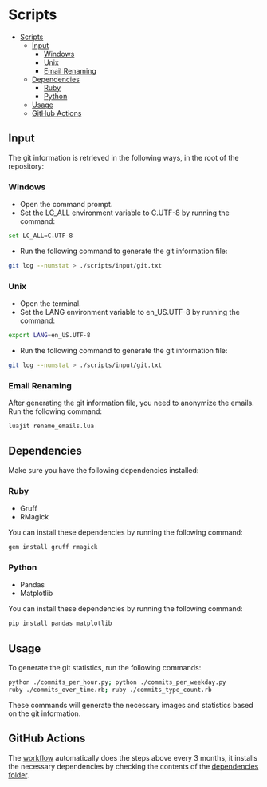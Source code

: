 # Scripts

- [Scripts](#scripts)
  - [Input](#input)
    - [Windows](#windows)
    - [Unix](#unix)
    - [Email Renaming](#email-renaming)
  - [Dependencies](#dependencies)
    - [Ruby](#ruby)
    - [Python](#python)
  - [Usage](#usage)
  - [GitHub Actions](#github-actions)

## Input

The git information is retrieved in the following ways, in the root of the repository:

### Windows

- Open the command prompt.
- Set the LC_ALL environment variable to C.UTF-8 by running the command:

```bash
set LC_ALL=C.UTF-8
```

- Run the following command to generate the git information file:

```bash
git log --numstat > ./scripts/input/git.txt
```

### Unix

- Open the terminal.
- Set the LANG environment variable to en_US.UTF-8 by running the command:

```bash
export LANG=en_US.UTF-8
```

- Run the following command to generate the git information file:

```bash
git log --numstat > ./scripts/input/git.txt
```

### Email Renaming

After generating the git information file, you need to anonymize the emails. Run the following command:

```bash
luajit rename_emails.lua
```

## Dependencies

Make sure you have the following dependencies installed:

### Ruby

- Gruff
- RMagick

You can install these dependencies by running the following command:

```bash
gem install gruff rmagick
```

### Python

- Pandas
- Matplotlib

You can install these dependencies by running the following command:

```bash
pip install pandas matplotlib
```

## Usage

To generate the git statistics, run the following commands:

```bash
python ./commits_per_hour.py; python ./commits_per_weekday.py
ruby ./commits_over_time.rb; ruby ./commits_type_count.rb
```

These commands will generate the necessary images and statistics based on the git information.

## GitHub Actions

The [workflow](../.github/workflows/automate-git-stats.yml) automatically does the steps above every 3 months, it installs the necessary dependencies by checking the contents of the [dependencies folder](./dependencies/).
